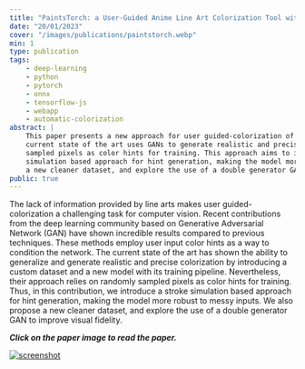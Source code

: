```yaml
---
title: "PaintsTorch: a User-Guided Anime Line Art Colorization Tool with Double Generator Conditional Adversarial Network"
date: "20/01/2023"
cover: "/images/publications/paintstorch.webp"
min: 1
type: publication
tags:
    - deep-learning
    - python
    - pytorch
    - onnx
    - tensorflow-js
    - webapp
    - automatic-colorization
abstract: |
    This paper presents a new approach for user guided-colorization of line arts in computer vision. The
    current state of the art uses GANs to generate realistic and precise colorization, but relies on randomly
    sampled pixels as color hints for training. This approach aims to improve upon this by introducing a stroke
    simulation based approach for hint generation, making the model more robust to messy inputs. We also propose
    a new cleaner dataset, and explore the use of a double generator GAN to improve visual fidelity.
public: true
---
```


The lack of information provided by line arts makes user guided-colorization a challenging task for computer
vision. Recent contributions from the deep learning community based on Generative Adversarial Network (GAN) have
shown incredible results compared to previous techniques. These methods employ user input color hints as a way
to condition the network. The current state of the art has shown the ability to generalize and generate realistic
and precise colorization by introducing a custom dataset and a new model with its training pipeline. Nevertheless,
their approach relies on randomly sampled pixels as color hints for training. Thus, in this contribution, we
introduce a stroke simulation based approach for hint generation, making the model more robust to messy inputs.
We also propose a new cleaner dataset, and explore the use of a double generator GAN to improve visual fidelity.

***Click on the paper image to read the paper.***

[![screenshot](/images/blog/paintstorch_screenshot.webp)](https://doi.org/10.1145/3359998.3369401)